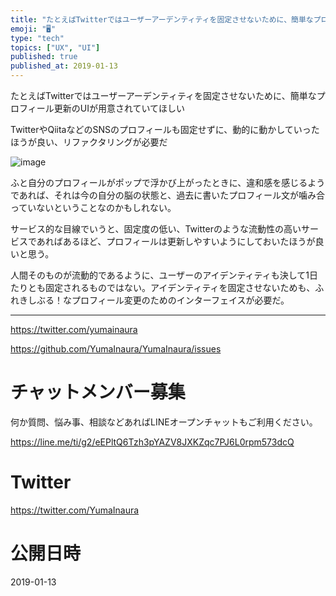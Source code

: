```yaml
---
title: "たとえばTwitterではユーザーアーデンティティを固定させないために、簡単なプロフィール更新のUIが用意されていてほしい"
emoji: "🖥"
type: "tech"
topics: ["UX", "UI"]
published: true
published_at: 2019-01-13
---
```


たとえばTwitterではユーザーアーデンティティを固定させないために、簡単なプロフィール更新のUIが用意されていてほしい

TwitterやQiitaなどのSNSのプロフィールも固定せずに、動的に動かしていったほうが良い、リファクタリングが必要だ

![image](https://user-images.githubusercontent.com/13635059/51079873-55094880-1713-11e9-8880-9f24cc89b8bb.png)

ふと自分のプロフィールがポップで浮かび上がったときに、違和感を感じるようであれば、それは今の自分の脳の状態と、過去に書いたプロフィール文が噛み合っていないということなのかもしれない。

サービス的な目線でいうと、固定度の低い、Twitterのような流動性の高いサービスであればあるほど、プロフィールは更新しやすいようにしておいたほうが良いと思う。

人間そのものが流動的であるように、ユーザーのアイデンティティも決して1日たりとも固定されるものではない。アイデンティティを固定させないためも、ふれきしぶる！なプロフィール変更のためのインターフェイスが必要だ。



---

https://twitter.com/yumainaura

https://github.com/YumaInaura/YumaInaura/issues









<!-- Update From Qiita API -->

# チャットメンバー募集


何か質問、悩み事、相談などあればLINEオープンチャットもご利用ください。

https://line.me/ti/g2/eEPltQ6Tzh3pYAZV8JXKZqc7PJ6L0rpm573dcQ





# Twitter


https://twitter.com/YumaInaura


<!-- Update From Qiita API -->



# 公開日時

2019-01-13
